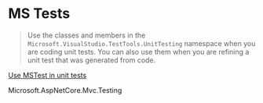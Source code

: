 # MS Tests

> Use the classes and members in the `Microsoft.VisualStudio.TestTools.UnitTesting` namespace when you are coding unit tests. You can also use them when you are refining a unit test that was generated from code.

[Use MSTest in unit tests](https://docs.microsoft.com/en-us/visualstudio/test/using-microsoft-visualstudio-testtools-unittesting-members-in-unit-tests)


Microsoft.AspNetCore.Mvc.Testing
